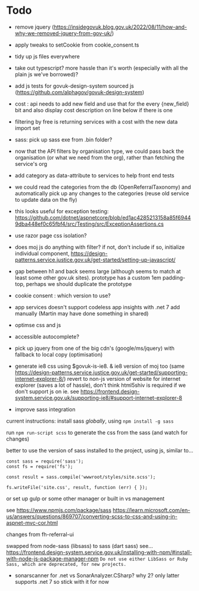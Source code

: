 # Todo

* remove jquery (https://insidegovuk.blog.gov.uk/2022/08/11/how-and-why-we-removed-jquery-from-gov-uk/)

* apply tweaks to setCookie from cookie_consent.ts

* tidy up js files everywhere

* take out typescript? more hassle than it's worth (especially with all the plain js we've borrowed)?

* add js tests for govuk-design-system sourced js (https://github.com/alphagov/govuk-design-system)

* cost : api needs to add new field and use that for the every {new_field} bit
  and also display cost description on line below if there is one

* filtering by free is returning services with a cost with the new data import set

* sass: pick up sass exe from .bin folder?

* now that the API filters by organisation type, we could pass back the organisation (or what we need from the org), rather than fetching the service's org

* add category as data-attribute to services to help front end tests

* we could read the categories from the db (OpenReferralTaxonomy) and automatically pick up any changes to the categories
 (reuse old service to update data on the fly)

* this looks useful for exception testing: https://github.com/dotnet/aspnetcore/blob/ed1ac4285213158a85f69449dba448ef0c65fbf4/src/Testing/src/ExceptionAssertions.cs

* use razor page css isolation?

* does moj js do anything with filter?
 if not, don't include
if so, initialize individual component, https://design-patterns.service.justice.gov.uk/get-started/setting-up-javascript/

* gap between h1 and back seems large (although seems to match at least some other gov.uk sites).
 prototype has a custom 1em padding-top, perhaps we should duplicate the prototype

* cookie consent : which version to use?

* app services doesn't support codeless app insights with .net 7
add manually (Martin may have done something in shared)

* optimse css and js

* accessible autocomplete?

* pick up jquery from one of the big cdn's (google/ms/jquery) with fallback to local copy (optimisation)

* generate ie8 css using $govuk-is-ie8. & ie8 version of moj too (same https://design-patterns.service.justice.gov.uk/get-started/supporting-internet-explorer-8/)
 revert to non-js version of website for internet explorer (saves a lot of hassle), don't think html5shiv is required if we don't support js on ie.
 see https://frontend.design-system.service.gov.uk/supporting-ie8/#support-internet-explorer-8

* improve sass integration

current instructions:
install sass _globally_, using
`npm install -g sass`

run
`npm run-script scss`
to generate the css from the sass (and watch for changes)

better to use the version of sass installed to the project, using js, similar to...

```
const sass = require('sass');
const fs = require('fs');

const result = sass.compile('wwwroot/styles/site.scss');

fs.writeFile('site.css', result, function (err) { });

```

or set up gulp or some other manager or built in vs management

see https://www.npmjs.com/package/sass
https://learn.microsoft.com/en-us/answers/questions/869707/converting-scss-to-css-and-using-in-aspnet-mvc-cor.html

changes from fh-referral-ui

swapped from node-sass (libsass) to sass (dart sass)
see... https://frontend.design-system.service.gov.uk/installing-with-npm/#install-with-node-js-package-manager-npm
`Do not use either LibSass or Ruby Sass, which are deprecated, for new projects.`

* sonarscanner for .net vs SonarAnalyzer.CSharp? why 2? only latter supports .net 7 so stick with it for now